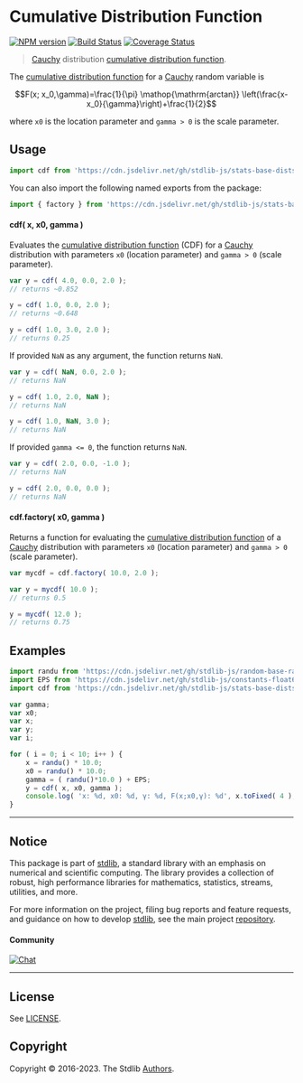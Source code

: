 <!--

@license Apache-2.0

Copyright (c) 2018 The Stdlib Authors.

Licensed under the Apache License, Version 2.0 (the "License");
you may not use this file except in compliance with the License.
You may obtain a copy of the License at

   http://www.apache.org/licenses/LICENSE-2.0

Unless required by applicable law or agreed to in writing, software
distributed under the License is distributed on an "AS IS" BASIS,
WITHOUT WARRANTIES OR CONDITIONS OF ANY KIND, either express or implied.
See the License for the specific language governing permissions and
limitations under the License.

-->

# Cumulative Distribution Function

[![NPM version][npm-image]][npm-url] [![Build Status][test-image]][test-url] [![Coverage Status][coverage-image]][coverage-url] <!-- [![dependencies][dependencies-image]][dependencies-url] -->

> [Cauchy][cauchy-distribution] distribution [cumulative distribution function][cdf].

<section class="intro">

The [cumulative distribution function][cdf] for a [Cauchy][cauchy-distribution] random variable is

<!-- <equation class="equation" label="eq:cauchy_cdf" align="center" raw="F(x; x_0,\gamma)=\frac{1}{\pi} \operatorname{arctan} \left(\frac{x-x_0}{\gamma}\right)+\frac{1}{2}" alt="Cumulative distribution function for a Cauchy distribution."> -->

```math
F(x; x_0,\gamma)=\frac{1}{\pi} \mathop{\mathrm{arctan}} \left(\frac{x-x_0}{\gamma}\right)+\frac{1}{2}
```

<!-- <div class="equation" align="center" data-raw-text="F(x; x_0,\gamma)=\frac{1}{\pi} \operatorname{arctan} \left(\frac{x-x_0}{\gamma}\right)+\frac{1}{2}" data-equation="eq:cauchy_cdf">
    <img src="https://cdn.jsdelivr.net/gh/stdlib-js/stdlib@51534079fef45e990850102147e8945fb023d1d0/lib/node_modules/@stdlib/stats/base/dists/cauchy/cdf/docs/img/equation_cauchy_cdf.svg" alt="Cumulative distribution function for a Cauchy distribution.">
    <br>
</div> -->

<!-- </equation> -->

where `x0` is the location parameter and `gamma > 0` is the scale parameter.

</section>

<!-- /.intro -->



<section class="usage">

## Usage

```javascript
import cdf from 'https://cdn.jsdelivr.net/gh/stdlib-js/stats-base-dists-cauchy-cdf@deno/mod.js';
```

You can also import the following named exports from the package:

```javascript
import { factory } from 'https://cdn.jsdelivr.net/gh/stdlib-js/stats-base-dists-cauchy-cdf@deno/mod.js';
```

#### cdf( x, x0, gamma )

Evaluates the [cumulative distribution function][cdf] (CDF) for a [Cauchy][cauchy-distribution] distribution with parameters `x0` (location parameter) and `gamma > 0` (scale parameter).

```javascript
var y = cdf( 4.0, 0.0, 2.0 );
// returns ~0.852

y = cdf( 1.0, 0.0, 2.0 );
// returns ~0.648

y = cdf( 1.0, 3.0, 2.0 );
// returns 0.25
```

If provided `NaN` as any argument, the function returns `NaN`.

```javascript
var y = cdf( NaN, 0.0, 2.0 );
// returns NaN

y = cdf( 1.0, 2.0, NaN );
// returns NaN

y = cdf( 1.0, NaN, 3.0 );
// returns NaN
```

If provided `gamma <= 0`, the function returns `NaN`.

```javascript
var y = cdf( 2.0, 0.0, -1.0 );
// returns NaN

y = cdf( 2.0, 0.0, 0.0 );
// returns NaN
```

#### cdf.factory( x0, gamma )

Returns a function for evaluating the [cumulative distribution function][cdf] of a [Cauchy][cauchy-distribution] distribution with parameters `x0` (location parameter) and `gamma > 0` (scale parameter).

```javascript
var mycdf = cdf.factory( 10.0, 2.0 );

var y = mycdf( 10.0 );
// returns 0.5

y = mycdf( 12.0 );
// returns 0.75
```

</section>

<!-- /.usage -->

<section class="examples">

## Examples

<!-- eslint no-undef: "error" -->

```javascript
import randu from 'https://cdn.jsdelivr.net/gh/stdlib-js/random-base-randu@deno/mod.js';
import EPS from 'https://cdn.jsdelivr.net/gh/stdlib-js/constants-float64-eps@deno/mod.js';
import cdf from 'https://cdn.jsdelivr.net/gh/stdlib-js/stats-base-dists-cauchy-cdf@deno/mod.js';

var gamma;
var x0;
var x;
var y;
var i;

for ( i = 0; i < 10; i++ ) {
    x = randu() * 10.0;
    x0 = randu() * 10.0;
    gamma = ( randu()*10.0 ) + EPS;
    y = cdf( x, x0, gamma );
    console.log( 'x: %d, x0: %d, γ: %d, F(x;x0,γ): %d', x.toFixed( 4 ), x0.toFixed( 4 ), gamma.toFixed( 4 ), y.toFixed( 4 ) );
}
```

</section>

<!-- /.examples -->

<!-- Section for related `stdlib` packages. Do not manually edit this section, as it is automatically populated. -->

<section class="related">

</section>

<!-- /.related -->

<!-- Section for all links. Make sure to keep an empty line after the `section` element and another before the `/section` close. -->


<section class="main-repo" >

* * *

## Notice

This package is part of [stdlib][stdlib], a standard library with an emphasis on numerical and scientific computing. The library provides a collection of robust, high performance libraries for mathematics, statistics, streams, utilities, and more.

For more information on the project, filing bug reports and feature requests, and guidance on how to develop [stdlib][stdlib], see the main project [repository][stdlib].

#### Community

[![Chat][chat-image]][chat-url]

---

## License

See [LICENSE][stdlib-license].


## Copyright

Copyright &copy; 2016-2023. The Stdlib [Authors][stdlib-authors].

</section>

<!-- /.stdlib -->

<!-- Section for all links. Make sure to keep an empty line after the `section` element and another before the `/section` close. -->

<section class="links">

[npm-image]: http://img.shields.io/npm/v/@stdlib/stats-base-dists-cauchy-cdf.svg
[npm-url]: https://npmjs.org/package/@stdlib/stats-base-dists-cauchy-cdf

[test-image]: https://github.com/stdlib-js/stats-base-dists-cauchy-cdf/actions/workflows/test.yml/badge.svg?branch=main
[test-url]: https://github.com/stdlib-js/stats-base-dists-cauchy-cdf/actions/workflows/test.yml?query=branch:main

[coverage-image]: https://img.shields.io/codecov/c/github/stdlib-js/stats-base-dists-cauchy-cdf/main.svg
[coverage-url]: https://codecov.io/github/stdlib-js/stats-base-dists-cauchy-cdf?branch=main

<!--

[dependencies-image]: https://img.shields.io/david/stdlib-js/stats-base-dists-cauchy-cdf.svg
[dependencies-url]: https://david-dm.org/stdlib-js/stats-base-dists-cauchy-cdf/main

-->

[chat-image]: https://img.shields.io/gitter/room/stdlib-js/stdlib.svg
[chat-url]: https://app.gitter.im/#/room/#stdlib-js_stdlib:gitter.im

[stdlib]: https://github.com/stdlib-js/stdlib

[stdlib-authors]: https://github.com/stdlib-js/stdlib/graphs/contributors

[umd]: https://github.com/umdjs/umd
[es-module]: https://developer.mozilla.org/en-US/docs/Web/JavaScript/Guide/Modules

[deno-url]: https://github.com/stdlib-js/stats-base-dists-cauchy-cdf/tree/deno
[umd-url]: https://github.com/stdlib-js/stats-base-dists-cauchy-cdf/tree/umd
[esm-url]: https://github.com/stdlib-js/stats-base-dists-cauchy-cdf/tree/esm
[branches-url]: https://github.com/stdlib-js/stats-base-dists-cauchy-cdf/blob/main/branches.md

[stdlib-license]: https://raw.githubusercontent.com/stdlib-js/stats-base-dists-cauchy-cdf/main/LICENSE

[cdf]: https://en.wikipedia.org/wiki/Cumulative_distribution_function

[cauchy-distribution]: https://en.wikipedia.org/wiki/Cauchy_distribution

</section>

<!-- /.links -->

